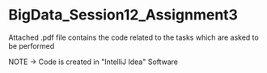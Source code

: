 # BigData_Session12_Assignment3

Attached .pdf file contains the code related to the tasks which are asked to be performed

NOTE -> Code is created in "IntelliJ Idea" Software

